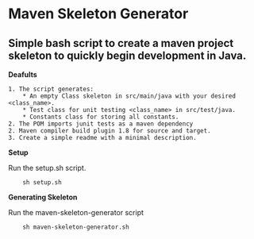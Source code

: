 # Maven Skeleton Generator

## Simple bash script to create a maven project skeleton to quickly begin development in Java. 

**Deafults**

	1. The script generates: 
		* An empty Class skeleton in src/main/java with your desired <class_name>.
		* Test class for unit testing <class_name> in src/test/java.
		* Constants class for storing all constants.
	2. The POM imports junit tests as a maven dependency
	2. Maven compiler build plugin 1.8 for source and target.
	3. Create a simple readme with a minimal description.

**Setup**
	
 Run the setup.sh script.
    
    	sh setup.sh
        
  **Generating Skeleton**
  
 Run the maven-skeleton-generator script
  
  		sh maven-skeleton-generator.sh
        
 